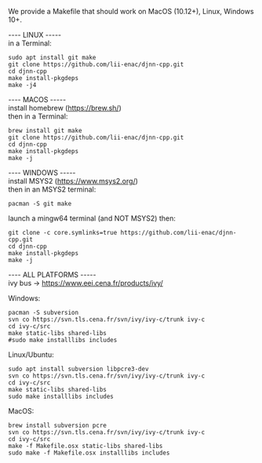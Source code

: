 We provide a Makefile that should work on MacOS (10.12+), Linux, Windows 10+.

---- LINUX -----  
in a Terminal:

```
sudo apt install git make  
git clone https://github.com/lii-enac/djnn-cpp.git  
cd djnn-cpp  
make install-pkgdeps  
make -j4  
```
---- MACOS -----  
install homebrew (https://brew.sh/)  
then in a Terminal:
```
brew install git make  
git clone https://github.com/lii-enac/djnn-cpp.git  
cd djnn-cpp  
make install-pkgdeps  
make -j  
```
---- WINDOWS -----  
install MSYS2 (https://www.msys2.org/)  
then in an MSYS2 terminal:
```
pacman -S git make  
```
launch a mingw64 terminal (and NOT MSYS2) then:  
```
git clone -c core.symlinks=true https://github.com/lii-enac/djnn-cpp.git  
cd djnn-cpp  
make install-pkgdeps  
make -j  
``` 

---- ALL PLATFORMS -----  
ivy bus -> https://www.eei.cena.fr/products/ivy/  

Windows:
```
pacman -S subversion
svn co https://svn.tls.cena.fr/svn/ivy/ivy-c/trunk ivy-c  
cd ivy-c/src
make static-libs shared-libs  
#sudo make installlibs includes  
```

Linux/Ubuntu:
```
sudo apt install subversion libpcre3-dev  
svn co https://svn.tls.cena.fr/svn/ivy/ivy-c/trunk ivy-c  
cd ivy-c/src  
make static-libs shared-libs  
sudo make installlibs includes  
```
MacOS:  
```
brew install subversion pcre  
svn co https://svn.tls.cena.fr/svn/ivy/ivy-c/trunk ivy-c  
cd ivy-c/src  
make -f Makefile.osx static-libs shared-libs  
sudo make -f Makefile.osx installlibs includes
```
